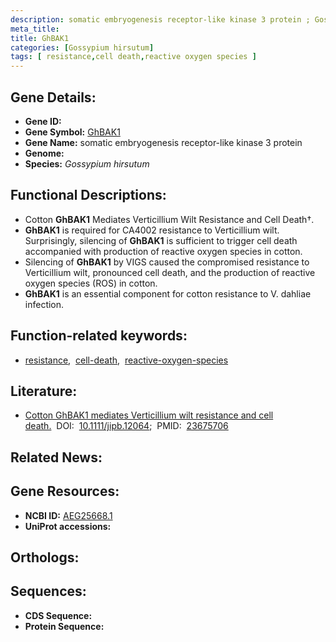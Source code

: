 ```yaml
---
description: somatic embryogenesis receptor-like kinase 3 protein ; Gossypium hirsutum
meta_title:
title: GhBAK1
categories: [Gossypium hirsutum]
tags: [ resistance,cell death,reactive oxygen species ]
---
```


## Gene Details:
- **Gene ID:** []()
- **Gene Symbol:** <u>GhBAK1</u>
- **Gene Name:** somatic embryogenesis receptor-like kinase 3 protein
- **Genome:** []()
- **Species:** *Gossypium hirsutum*

## Functional Descriptions:
   - Cotton **GhBAK1** Mediates Verticillium Wilt Resistance and Cell Death†.
   - **GhBAK1** is required for CA4002 resistance to Verticillium wilt. Surprisingly, silencing of **GhBAK1** is sufficient to trigger cell death accompanied with production of reactive oxygen species in cotton.
   - Silencing of **GhBAK1** by VIGS caused the compromised resistance to Verticillium wilt, pronounced cell death, and the production of reactive oxygen species (ROS) in cotton. 
   - **GhBAK1** is an essential component for cotton resistance to V. dahliae infection.

## Function-related keywords:
   - [resistance](/tags/resistance/),&nbsp;&nbsp;[cell-death](/tags/cell-death/),&nbsp;&nbsp;[reactive-oxygen-species](/tags/reactive-oxygen-species/)

## Literature:
   - [Cotton GhBAK1 mediates Verticillium wilt resistance and cell death.](https://doi.org/10.1111/jipb.12064)&nbsp;&nbsp;DOI:&nbsp;&nbsp;[10.1111/jipb.12064](https://doi.org/10.1111/jipb.12064);&nbsp;&nbsp;PMID:&nbsp;&nbsp;[23675706](https://pubmed.ncbi.nlm.nih.gov/23675706/)

## Related News:

## Gene Resources:
- **NCBI ID:**  [AEG25668.1](https://www.ncbi.nlm.nih.gov/gene/?term=AEG25668.1)
- **UniProt accessions:**  [](https://www.uniprot.org/uniprotkb//entry)

## Orthologs:

## Sequences:
- **CDS Sequence:**
- **Protein Sequence:**
